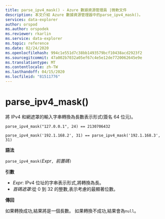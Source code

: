 ```yaml
---
title: parse_ipv4_mask() - Azure 數據資源管理員 |微軟文件
description: 本文介紹 Azure 數據資源管理器中的parse_ipv4_mask()。
services: data-explorer
author: orspod
ms.author: orspodek
ms.reviewer: rkarlin
ms.service: data-explorer
ms.topic: reference
ms.date: 02/24/2020
ms.openlocfilehash: 994c1e551d7c38bb1493579bcf10438acd2923f2
ms.sourcegitcommit: 47a002b7032a05ef67c4e5e12de7720062645e9e
ms.translationtype: MT
ms.contentlocale: zh-TW
ms.lasthandoff: 04/15/2020
ms.locfileid: "81511776"
---
```

# <a name="parse_ipv4_mask"></a>parse_ipv4_mask()

將 IPv4 和網遮罩的輸入字串轉換為長數表示形式(簽名 64 位元)。

```kusto
parse_ipv4_mask("127.0.0.1", 24) == 2130706432

parse_ipv4_mask('192.1.168.2', 31) == parse_ipv4_mask('192.1.168.3', 31) 
```

**語法**

`parse_ipv4_mask(`*Expr*`, `*前置碼*`)`

**引數**

* *Expr*: IPv4 位址的字串表示形式,將轉換為長。 
* *首碼遮罩*:從 0 到 32 的整數,表示考慮的最顯著位數。

**傳回**

如果轉換成功,結果將是一個長數。
如果轉換不成功,結果會為`null`。
